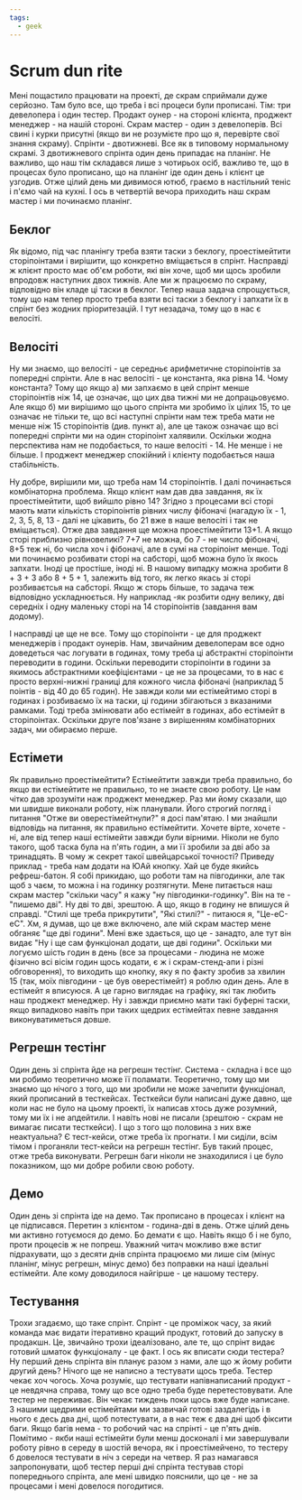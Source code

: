 ```yaml
---
tags:
  - geek
---
```


# Scrum dun rite

Мені пощастило працювати на проекті, де скрам сприймали дуже серйозно. 
Там було все, що треба і всі процеси були прописані.
Тім: три девелопера і один тестер. 
Продакт оунер - на стороні клієнта, проджект менеджер - на нашій стороні. 
Скрам мастер - один з девелоперів. 
Всі свині і курки присутні (якщо ви не розумієте про що я, перевірте свої знання скраму).
Спрінти - двотижневі. 
Все як в типовому нормальному скрамі. 
З двотижневого спрінта один день припадає на планінг. 
Не важливо, що наш тім складався лише з чотирьох осіб, важливо те, що в процесах було прописано, що на планінг іде один день і клієнт це узгодив. 
Отже цілий день ми дивимося ютюб, граємо в настільний теніс і п'ємо чай на кухні. 
І ось в четвертій вечора приходить наш скрам мастер і ми починаємо планінг.

## Беклог

Як відомо, під час планінгу треба взяти таски з беклогу, проестімейтити сторіпоінтами і вирішити, що конкретно вміщається в спрінт. 
Насправді ж клієнт просто має об'єм роботи, які він хоче, щоб ми щось зробили впродовж наступних двох тижнів. 
Але ми ж працюємо по скраму, відповідно він кладе ці таски в беклог. 
Тепер наша задача спрощується, тому що нам тепер просто треба взяти всі таски з беклогу і запхати їх в спрінт без жодних пріоритезацій. 
І тут незадача, тому що в нас є велосіті.

## Велосіті

Ну ми знаємо, що велосіті - це середньє арифметичне сторіпоінтів за попередні спрінти. 
Але в нас велосіті - це константа, яка рівна 14. 
Чому константа? 
Тому що якщо а) ми запхаємо в цей спрінт менше сторіпоінтів ніж 14, це означає, що цих два тижні ми не допрацьовуємо. 
Але якщо б) ми вирішимо що цього спрінта ми зробимо їх цілих 15, то це означає не тільки те, що всі наступні спрінти нам теж треба мати не менше ніж 15 сторіпоінтів (див. пункт а), але це також означає що всі попередні спрінти ми на один сторіпоінт халявили. 
Оскільки жодна перспектива нам не подобається, то наше велосіті - 14. 
Не менше і не більше. 
І проджект менеджер спокійний і клієнту подобається наша стабільність. 

Ну добре, вирішили ми, що треба нам 14 сторіпоінтів. 
І далі починається комбінаторна проблема. 
Якщо клієнт нам дав два завдання, як їх проестімейтити, щоб вийшло рівно 14? 
Згідно з процесами всі сторі мають мати кількість сторіпоінтів рівних числу фібоначі (нагадую їх - 1, 2, 3, 5, 8, 13 - далі не цікавить, бо 21 вже в наше велосіті і так не вміщається). 
Отже два завдання ще можна проестімейтити 13+1. 
А якщо сторі приблизно рівновеликі? 
7+7 не можна, бо 7 - не число фібоначі, 8+5 теж ні, бо числа хоч і фібоначі, але в сумі на сторіпоінт менше. 
Тоді ми починаємо розбивати сторі на сабсторі, щоб можна було їх якось запхати. 
Іноді це простіше, іноді ні. 
В нашому випадку можна зробити 8 + 3 + 3 або 8 + 5 + 1, залежить від того, як легко якась зі сторі розбиваєтсья на сабсторі.
Якщо ж сторь більше, то задача теж відповідно ускладнюється. 
Ну наприклад -як розбити одну велику, дві середніх і одну маленьку сторі на 14 сторіпоінтів (завдання вам додому). 

І насправді це ще не все. 
Тому що сторіпоінти - це для проджект менеджерів і продакт оунерів. 
Нам, звичайним девелоперам все одно доведеться час логувати в годинах, тому треба ці абстрактні сторіпоінти переводити в години. 
Оскільки переводити сторіпоінти в години за якимось абстрактними коефіцієнтами - це не за процесами, то в нас є просто верхні-нижні границі для кожного числа фібоначі (наприклад 5 поінтів - від 40 до 65 годин). 
Не завжди коли ми естімейтимо сторі в годинах і розбиваємо їх на таски, ці години збігаються з вказаними рамками. 
Тоді треба змінювати або естімейт в годинах, або естімейт в сторіпоінтах. 
Оскільки друге пов'язане з вирішенням комбінаторних задач, ми обираємо перше.

## Естімети

Як правильно проестімейтити? 
Естімейтити завжди треба правильно, бо якщо ви естімейтите не правильно, то не знаєте свою роботу. 
Це нам чітко дав зрозуміти наж проджект менеджер. 
Раз ми йому сказали, що ми швидше виконали роботу, ніж планували. 
Його строгий погляд і питання "Отже ви оверестімейтнули?" я досі пам'ятаю. 
І ми знайшли відповідь на питання, як правильно естімейтити. 
Хочете вірте, хочете - ні, але від тепер наші естімейти завжди були вірними. 
Ніколи не було такого, щоб таска була на п'ять годин, а ми її зробили за дві або за тринадцять. 
В чому ж секрет такої швейцарської точності? 
Приведу приклад - треба нам додати на ЮАй кнопку. 
Хай це буде якийсь рефреш-батон. 
Я собі прикидаю, що роботи там на півгодинки, але так щоб з чаєм, то можна і на годинку розтягнути. 
Мене питається наш скрам мастер "скільки часу" я кажу "ну півгодинки-годинку". 
 Він на те - "пишемо дві". 
Ну дві то дві, зрештою. 
А що, якщо в годину не впишуся й справді. 
"Стилі ще треба прикрутити", "Які стилі?" - питаюся я, "Це-еС-еС". 
Хм, я думав, що це вже включено, але мій скрам мастер мене обганяє "ще дві години". 
Мені вже здається, що це - занадто, але тут він видає "Ну і ще сам функціонал додати, ще дві години". 
Оскільки ми логуємо шість годин в день (все за процесами - людина не може фізично всі вісім годин щось кодати, є ж і скрам-стенд-апи і різні обговорення), то виходить що кнопку, яку я по факту зробив за хвилин 15 (так, моїх півгодини - це був оверестімейт) я роблю один день. 
Але в естімейт я вписуюся. 
А це гарно виглядає на графіку, які так любить наш проджект менеджер. 
Ну і завжди приємно мати такі буферні таски, якщо випадково навіть при таких щедрих естімейтах певне завдання виконуватиметься довше.

## Регрешн тестінг

Один день зі спрінта йде на регрешн тестінг. 
Система - складна і все що ми робимо теоретично може її поламати. 
Теоретично, тому що ми знаємо що нічого з того, що ми зробили не може зачепити функціонал, який прописаний в тесткейсах. 
Тесткейси були написані дуже давно, ще коли нас не було на цьому проекті, їх написав хтось дуже розумний, тому ми їх і не апдейтили. 
І навіть нові не писали (зрештою - скрам не вимагає писати тесткейси). 
І що з того що половина з них вже неактуальна? 
Є тест-кейси, отже треба їх прогнати. 
І ми сиділи, всім тімом і проганяли тест-кейси на регрешн тестінг. 
Був такий процес, отже треба виконувати. 
Регрешн баги ніколи не знаходилися і це було показником, що ми добре робили свою роботу.

## Демо

Один день зі спрінта іде на демо. 
Так прописано в процесах і клієнт на це підписався. 
Перетин з клієнтом - година-дві в день. 
Отже цілий день ми активно готуємося до демо. 
Бо демати є що. 
Навіть якщо б і не було, проти процесів ж не попреш. 
Уважний читач можливо вже встиг підрахувати, що з десяти днів спрінта працюємо ми лише сім (мінус планінг, мінус регрешн, мінус демо) без поправки на наші ідеальні естімейти. 
Але кому доводилося найгірше - це нашому тестеру.

## Тестування

Трохи згадаємо, що таке спрінт. 
Спрінт - це проміжок часу, за який команда має видати ітеративно кращий продукт, готовий до запуску в продакшн. 
Це, звичайно трохи ідеалізовано, але те, що спрінт видає готовий шматок функціоналу - це факт. 
І ось як вписати сюди тестера? 
Ну перший день спрінта він планує разом з нами, але що ж йому робити другий день? 
Нічого ще не написно а тестувати щось треба. 
Тестер чекає хоч чогось. 
Хоча розуміє, що тестувати напівнаписаний продукт - це невдячна справа, тому що все одно треба буде перетестовувати. 
Але тестер не переживає. 
Він чекає тиждень поки щось вже буде написане. 
З нашими щедрими естімейтами ми зазвичай готові заздалегідь і в нього є десь два дні, щоб потестувати, а в нас теж є два дні щоб фіксити баги. 
Якщо багів нема - то  робочий час на спрінті - це п'ять днів. 
Помітимо - якби наші естімейти були менш досконалі і ми завершували роботу рівно в середу в шостій вечора, як і проестімейчено, то тестеру б довелося тестувати в ніч з середи на четвер. 
Я раз намагався запропонувати, щоб тестер перші дні спрінта тестував сторі попереднього спрінта, але мені швидко пояснили, що це - не за процесами і мені довелося погодитися. 
